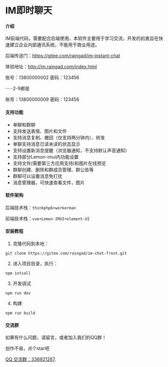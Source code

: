 # IM即时聊天

#### 介绍
IM前端代码，需要配合后端使用，本软件主要用于学习交流，开发的初衷旨在快速建立企业内部通讯系统，不能用于商业用途。

后端传送门：https://gitee.com/raingad/im-instant-chat

体验地址：http://im.raingad.com/index.html

账号：13800000002  密码：123456

······2-9都是

账号：13800000009  密码：123456

#### 支持功能

- 单聊和群聊
- 支持发送表情、图片和文件
- 支持消息复制、撤回（仅支持两分钟内）、转发
- 单聊支持消息已读未读的状态显示
- 支持设置新消息提醒（浏览器通知，不支持默认声音通知）
- 支持部分Lemon-imui内功能设置
- 支持文件(需要第三方应用支持)和图片在线预览
- 群聊创建、删除和群成员管理、群公告等
- 群聊可以设置消息免打扰
- 消息管理器，可快速查看文件，图片

#### 软件架构

后端技术栈：`thinkphp6+workerman`

前端技术栈：`vue+Lemon-IMUI+element-UI`


#### 安装教程
1.  克隆代码到本地： 
``` 
git clone https://gitee.com/raingad/im-chat-front.git
```
2.  进入项目目录，执行： 
```
npm intsall
```
3.  开发调试
```
npm run dev
```

4.  构建
```
npm run build
```


#### 交流群
如果有什么问题，请留言，或者加入我们的QQ群！

创作不易，点个star吧

[QQ 交流群：336921267](https://jq.qq.com/?_wv=1027&k=jMQAt9lh).

